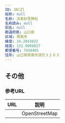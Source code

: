 ```yaml
---
ID: 3AlZl
総称: null
名称: 淡島妙見神社
名称読み: null
別名: null
都道府県: 山口県
区域: 周南市
緯度: 34.2043822
経度: 131.9009817
郵便番号: 7450401
住所: 山口県周南市須万３１０３
---
```


## その他

### 参考URL

| URL | 説明          |
| --- | ------------- |
|     | OpenStreetMap |
